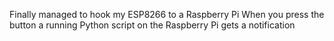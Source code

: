 Finally managed to hook my ESP8266 to a Raspberry Pi
When you press the button a running Python script on the Raspberry Pi gets a notification